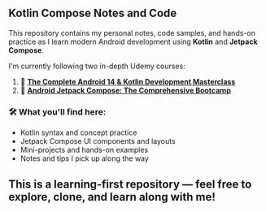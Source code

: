 ## Kotlin Compose Notes and Code

This repository contains my personal notes, code samples, and hands-on practice as I learn modern Android development using **Kotlin** and **Jetpack Compose**.

I'm currently following two in-depth Udemy courses:

1. 🎯 **[The Complete Android 14 & Kotlin Development Masterclass ](https://www.udemy.com/course/android-14-kotlin-development-masterclass/)**
2. 🧩 **[Android Jetpack Compose: The Comprehensive Bootcamp](https://www.udemy.com/course/jetpack-compose-bootcamp/)**

### 🛠️ What you'll find here:
* Kotlin syntax and concept practice
* Jetpack Compose UI components and layouts
* Mini-projects and hands-on examples
* Notes and tips I pick up along the way

This is a learning-first repository — feel free to explore, clone, and learn along with me!
---

